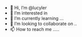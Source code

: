 - 👋 Hi, I’m @lucyler 
- 👀 I’m interested in 
- 🌱 I’m currently learning ...
- 💞️ I’m looking to collaborate on ..
- 📫 How to reach me .....

<!---
lucyler/lucyler is a ✨ special ✨ repository because its `README.md` (this file) appears on your GitHub profile.
You can click the Preview link to take a look at your changes.
--->
